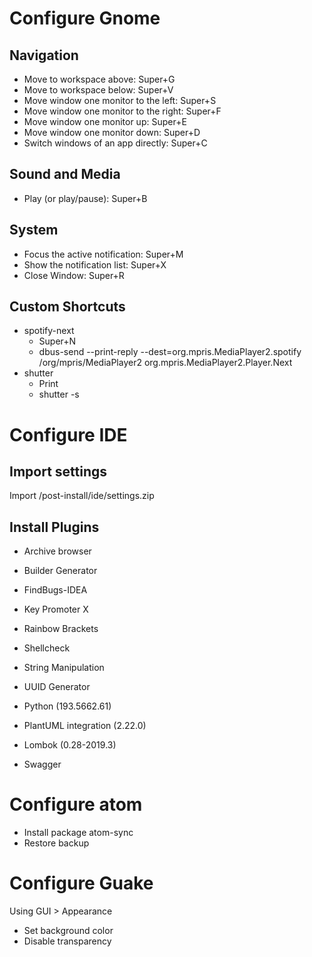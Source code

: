 # Configure Gnome
## Navigation
* Move to workspace above: Super+G
* Move to workspace below: Super+V
* Move window one monitor to the left: Super+S
* Move window one monitor to the right: Super+F
* Move window one monitor up: Super+E
* Move window one monitor down: Super+D
* Switch windows of an app directly: Super+C

## Sound and Media
* Play (or play/pause): Super+B

## System
* Focus the active notification: Super+M
* Show the notification list: Super+X
* Close Window: Super+R

## Custom Shortcuts
* spotify-next
  * Super+N
  * dbus-send --print-reply --dest=org.mpris.MediaPlayer2.spotify /org/mpris/MediaPlayer2 org.mpris.MediaPlayer2.Player.Next
* shutter
  * Print
  * shutter -s

# Configure IDE
## Import settings
Import /post-install/ide/settings.zip

## Install Plugins
* Archive browser
* Builder Generator
* FindBugs-IDEA
* Key Promoter X
* Rainbow Brackets
* Shellcheck
* String Manipulation
* UUID Generator

* Python (193.5662.61)
* PlantUML integration (2.22.0)
* Lombok (0.28-2019.3)
* Swagger

# Configure atom
* Install package atom-sync
* Restore backup

# Configure Guake
Using GUI > Appearance
* Set background color
* Disable transparency
